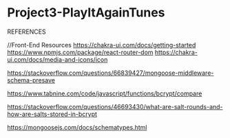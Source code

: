 # Project3-PlayItAgainTunes


REFERENCES

//Front-End Resources 
https://chakra-ui.com/docs/getting-started
https://www.npmjs.com/package/react-router-dom
https://chakra-ui.com/docs/media-and-icons/icon

https://stackoverflow.com/questions/66839427/mongoose-middleware-schema-presave

https://www.tabnine.com/code/javascript/functions/bcrypt/compare

https://stackoverflow.com/questions/46693430/what-are-salt-rounds-and-how-are-salts-stored-in-bcrypt

https://mongoosejs.com/docs/schematypes.html


